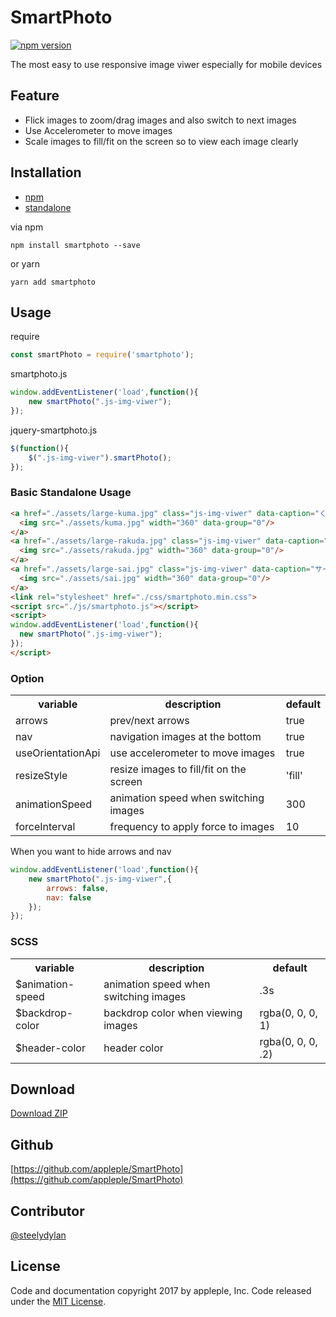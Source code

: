 # SmartPhoto
[![npm version](https://badge.fury.io/js/smartphoto.svg)](https://badge.fury.io/js/smartphoto)

The most easy to use responsive image viwer especially for mobile devices

## Feature
- Flick images to zoom/drag images and also switch to next images
- Use Accelerometer to move images
- Scale images to fill/fit on the screen so to view each image clearly

## Installation
- [npm](https://www.npmjs.com/package/smartphoto)
- [standalone](https://raw.githubusercontent.com/appleple/smart-photo/master/js/smartphoto.js)

via npm
```shell
npm install smartphoto --save
```

or yarn

```shell
yarn add smartphoto
```

## Usage
require
```js
const smartPhoto = require('smartphoto');
```

smartphoto.js
```js
window.addEventListener('load',function(){
    new smartPhoto(".js-img-viwer");
});
```

jquery-smartphoto.js
```js
$(function(){
    $(".js-img-viwer").smartPhoto();
});
```

### Basic Standalone Usage

```html
<a href="./assets/large-kuma.jpg" class="js-img-viwer" data-caption="くま" data-id="kuma">
  <img src="./assets/kuma.jpg" width="360" data-group="0"/>
</a>
<a href="./assets/large-rakuda.jpg" class="js-img-viwer" data-caption="ラクダ" data-id="rakuda">
  <img src="./assets/rakuda.jpg" width="360" data-group="0"/>
</a>
<a href="./assets/large-sai.jpg" class="js-img-viwer" data-caption="サイ" data-id="sai">
  <img src="./assets/sai.jpg" width="360" data-group="0"/>
</a>
<link rel="stylesheet" href="./css/smartphoto.min.css">
<script src="./js/smartphoto.js"></script>
<script>
window.addEventListener('load',function(){
  new smartPhoto(".js-img-viwer");
});
</script>
```

### Option

<table>
	<tr>
		<th>variable</th>
		<th>description</th>
		<th>default</th>
	</tr>
	<tr>
		<td>arrows</td>
		<td>prev/next arrows</td>
		<td>true</td>
	</tr>
	<tr>
		<td>nav</td>
		<td>navigation images at the bottom</td>
		<td>true</td>
	</tr>
	<tr>
		<td>useOrientationApi</td>
		<td>use accelerometer to move images</td>
		<td>true</td>
	</tr>
	<tr>
		<td>resizeStyle</td>
		<td>resize images to fill/fit on the screen</td>
		<td>'fill'</td>
	</tr>
	<tr>
		<td>animationSpeed</td>
		<td>animation speed when switching images</td>
		<td>300</td>
	</tr>
	<tr>
		<td>forceInterval</td>
		<td>frequency to apply force to images</td>
		<td>10</td>
	</tr>
</table>

When you want to hide arrows and nav
```js
window.addEventListener('load',function(){
    new smartPhoto(".js-img-viwer",{
        arrows: false,
        nav: false
    });
});
```

### SCSS

<table>
	<tr>
		<th>variable</th>
		<th>description</th>
		<th>default</th>
	</tr>
    <tr>
        <td>$animation-speed</td>
        <td>animation speed when switching images</td>
        <td>.3s</td>
    </tr>
    <tr>
        <td>$backdrop-color</td>
        <td>backdrop color when viewing images</td>
        <td>rgba(0, 0, 0, 1)</td>
    </tr>
    <tr>
        <td>$header-color</td>
        <td>header color</td>
        <td>rgba(0, 0, 0, .2)</td>
    </tr>
</table>


## Download
[Download ZIP](https://github.com/appleple/SmartPhoto/archive/master.zip)

## Github
[https://github.com/appleple/SmartPhoto](https://github.com/appleple/SmartPhoto)

## Contributor
[@steelydylan](https://github.com/steelydylan)

## License
Code and documentation copyright 2017 by appleple, Inc. Code released under the [MIT License](https://github.com/appleple/SmartPhoto/blob/master/LICENSE).
